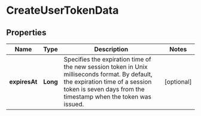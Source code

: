 

# CreateUserTokenData


## Properties

| Name | Type | Description | Notes |
|------------ | ------------- | ------------- | -------------|
|**expiresAt** | **Long** | Specifies the expiration time of the new session token in Unix milliseconds format. By default, the expiration time of a session token is seven days from the timestamp when the token was issued. |  [optional] |



